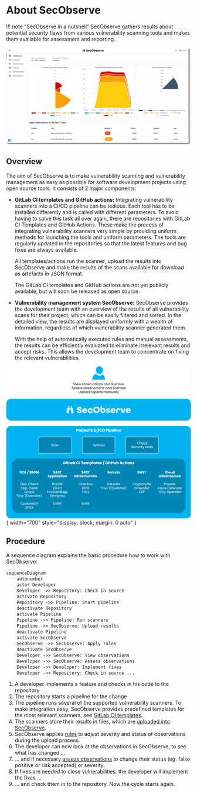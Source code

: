 # About SecObserve

!!! note "SecObserve in a nutshell"
    SecObserve gathers results about potential security flaws from various vulnerability scanning tools and makes them available for assessment and reporting.

![Dashboard](../assets/images/screenshot_dashboard.png)

## Overview

The aim of SecObserve is to make vulnerability scanning and vulnerability management as easy as possible for software development projects using open source tools. It consists of 2 major components:

* **GitLab CI templates and GitHub actions:** Integrating vulnerability scanners into a CI/CD pipeline can be tedious. Each tool has to be installed differently and is called with different parameters. To avoid having to solve this task all over again, there are repositories with GitLab CI Templates and GitHub Actions. These make the process of integrating vulnerability scanners very simple by providing uniform methods for launching the tools and uniform parameters. The tools are regularly updated in the repositories so that the latest features and bug fixes are always available.

    All templates/actions run the scanner, upload the results into SecObserve and make the results of the scans available for download as artefacts in JSON format.

    The GitLab CI templates and GitHub actions are not yet publicly available, but will soon be released as open source.

* **Vulnerability management system SecObserve:** SecObserve provides the development team with an overview of the results of all vulnerability scans for their project, which can be easily filtered and sorted. In the detailed view, the results are displayed uniformly with a wealth of information, regardless of which vulnerability scanner generated them.

    With the help of automatically executed rules and manual assessments, the results can be efficiently evaluated to eliminate irrelevant results and accept risks. This allows the development team to concentrate on fixing the relevant vulnerabilities.


![How it works](../assets/images/secobserve_process.svg){ width="700" style="display: block; margin: 0 auto" }

## Procedure

A sequence diagram explains the basic procedure how to work with SecObserve:

``` mermaid
sequenceDiagram
    autonumber
    actor Developer
    Developer ->> Repository: Check in source
    activate Repository
    Repository ->> Pipeline: Start pipeline
    deactivate Repository
    activate Pipeline
    Pipeline ->> Pipeline: Run scanners
    Pipeline ->> SecObserve: Upload results
    deactivate Pipeline
    activate SecObserve
    SecObserve ->> SecObserve: Apply rules
    deactivate SecObserve
    Developer ->> SecObserve: View observations
    Developer ->> SecObserve: Assess observations
    Developer ->> Developer: Implement fixes
    Developer ->> Repository: Check in source ...
```

1. A developer implements a feature and checks in his code to the repository
2. The repository starts a pipeline for the change
3. The pipeline runs several of the supported vulnerability scanners. To make integration easy, SecObserve provides predefined templates for the most relevant scanners, see  [GitLab CI templates](../usage/gitlab_ci_templates.md).
4. The scanners store their results in files, which are [uploaded into SecObserve](../usage/import_observations.md).
5. SecObserve applies [rules](../usage/rule_engine.md) to adjust severity and status of observations during the upload process.
6. The developer can now look at the observations in SecObserve, to see what has changed ...
7. ... and if necessary [assess observations](../usage/assess_observations.md) to change their status (eg. false positive or risk accepted) or severity.
8. If fixes are needed to close vulnerabilities, the developer will implement the fixes ...
9. ... and check them in to the repository. Now the cycle starts again.
